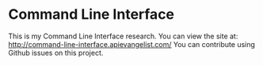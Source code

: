 # Command Line Interface
This is my Command Line Interface research.
You can view the site at: http://command-line-interface.apievangelist.com/
You can contribute using Github issues on this project.
